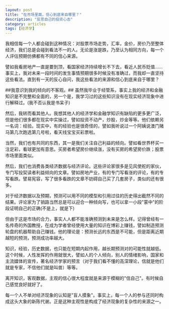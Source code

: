 ```yaml
---
layout: post
title: "在市场里面，信心到底来自哪里？"
description: "反思自己的投资心态"
category: articles
tags: [经济学]
---
```


我相信每一个人都会碰到这种情况：对股票市场走势，汇率，金价，房价乃至整体经济，我们总是会碰到看法不一的人。无论是涨是跌，乃至认为相同方向，每一个人评估预期仿佛都有不同的信心来源。

譬如我看房地产一直是要到顶，看国家经济持续增长不下去，看近人民币贬值......事实上，我对未来一段时间的发生事情预期很多时候没有准确过，而我却一直坚持这些看法。直到有一天的反心自问，我这些看法的来源和信心到底来自于哪里？

##我意识到我的倾向的不客观。## 虽然我毕业于经管系，事实上我的经济和金融知识是不完整和全面的，另一个是，我学习过的这些知识没有在现实经济现象中进行解释过。(我不否认我是书呆子)

然后，我转而看其他人。我想其他人的经济学和金融学知识有缺陷的更多更广泛，但是他们很多都在现实中实操过，譬如投资不动产，炒股，炒金等等。他们依赖另一名词：经验。现实中，有的经验也是很奇怪的，譬如我听说过一个阿姨说澳门赌马第几次跑选第几号啦，看天线宝宝买彩票啦。

当然，我们也有共同的东西，其一是我们关注自己利益的倾向。譬如看世界杯买一注足彩，看球更加有意思。买房者希望房价继续涨，没有买房的希望房价跌；股票市场里面类似。

然后，我们也消费各类经济数据与经济评论。这些评论家很多是见风使舵的家伙，专门写投契读者利益倾向的文章。譬如房地产业，有的专门写看涨的评论，有的专写看跌。譬易宪容，写了很多看跌的文章不妨碍自己买了几套房子，类似的还有很多。

对于经济数据以及预期，预测可以用不同的模型和引用过往的历史得出截然不同的结果。评论家为了销路当然总是可以迎合一种倾向写，也可以拿一小段"蒙中"的阶段证明自己的正确(不是上，就是下)

但由于这是市场的合力，事实人人都不能准确预测到未来是怎么样。记得曾经有一名传奇的外国教授，在成为学者曾经使用大量的知识在博彩上赚钱，譬如制造预测轮盘的机器帮助自己赚钱。他的理论是：预测长远的东西是不可能，但是距离近期越短的预测，预测成功率越大。

知识，经验，历史数据，也只能在短期内起作用，越长期预测对的可能性就越低。这个时候，人性发挥的作用就很大，譬如人的个人倾向，别人的情绪影响，国家和主流媒体的宣传，著名经济学家的预言（对于我们看不懂的高深理论，信就是他们就是专家，不信他们就是叫兽）等等。

离开知识，客观数据，主观的信心很大程度就是来源于模糊的"信自己"。有时候自己感觉良好就好了。

每一个人不单对经济现象的认知是"盲人摸象"。事实上，每一个人的参与还同时构成这头大象的新陈代谢。正是这种主观性是构成了经济现象的复杂性的来源之一。

